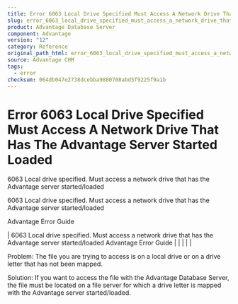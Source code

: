 ```yaml
---
title: Error 6063 Local Drive Specified Must Access A Network Drive That Has The Advantage Server Started Loaded
slug: error_6063_local_drive_specified_must_access_a_network_drive_that_has_the_advantage_server_started_loaded
product: Advantage Database Server
component: Advantage
version: "12"
category: Reference
original_path_html: error_6063_local_drive_specified_must_access_a_network_drive_that_has_the_advantage_server_started_loaded.htm
source: Advantage CHM
tags:
  - error
checksum: 064db047e2738dcebba9880708abd5f9225f9a1b
---
```


# Error 6063 Local Drive Specified Must Access A Network Drive That Has The Advantage Server Started Loaded

6063 Local drive specified. Must access a network drive that has the Advantage server started/loaded

6063 Local drive specified. Must access a network drive that has the Advantage server started/loaded

Advantage Error Guide

| 6063 Local drive specified. Must access a network drive that has the Advantage server started/loaded  Advantage Error Guide |  |  |  |  |

Problem: The file you are trying to access is on a local drive or on a drive letter that has not been mapped.

Solution: If you want to access the file with the Advantage Database Server, the file must be located on a file server for which a drive letter is mapped with the Advantage server started/loaded.
